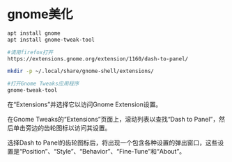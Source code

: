 # gnome美化

```bash
apt install gnome
apt install gnome-tweak-tool

#请用firefox打开
https://extensions.gnome.org/extension/1160/dash-to-panel/

mkdir -p ~/.local/share/gnome-shell/extensions/

#打开Gnome Tweaks应用程序
gnome-tweak-tool
```

在“Extensions”并选择它以访问Gnome Extension设置。

在Gnome Tweaks的“Extensions”页面上，滚动列表以查找“Dash to Panel”，然后单击旁边的齿轮图标以访问其设置。

选择Dash to Panel的齿轮图标后，将出现一个包含各种设置的弹出窗口，这些设置是“Position”、“Style”、“Behavior”、“Fine-Tune”和“About”。
